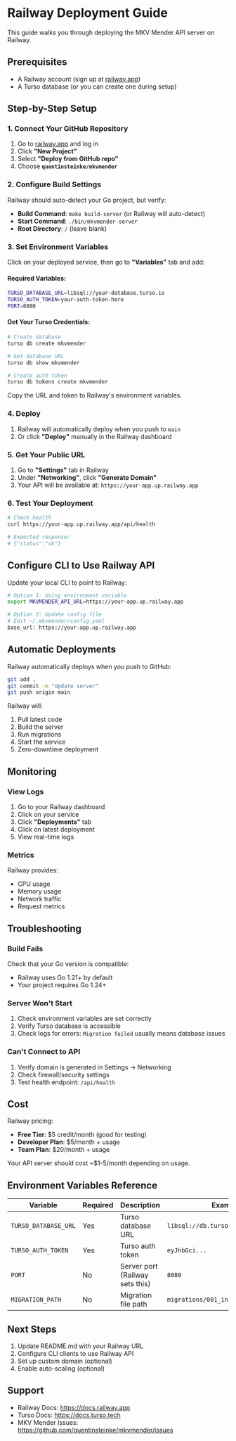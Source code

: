 # Railway Deployment Guide

This guide walks you through deploying the MKV Mender API server on Railway.

## Prerequisites

- A Railway account (sign up at [railway.app](https://railway.app))
- A Turso database (or you can create one during setup)

## Step-by-Step Setup

### 1. Connect Your GitHub Repository

1. Go to [railway.app](https://railway.app) and log in
2. Click **"New Project"**
3. Select **"Deploy from GitHub repo"**
4. Choose **`quentinsteinke/mkvmender`**

### 2. Configure Build Settings

Railway should auto-detect your Go project, but verify:

- **Build Command**: `make build-server` (or Railway will auto-detect)
- **Start Command**: `./bin/mkvmender-server`
- **Root Directory**: `/` (leave blank)

### 3. Set Environment Variables

Click on your deployed service, then go to **"Variables"** tab and add:

#### Required Variables:

```bash
TURSO_DATABASE_URL=libsql://your-database.turso.io
TURSO_AUTH_TOKEN=your-auth-token-here
PORT=8080
```

#### Get Your Turso Credentials:

```bash
# Create database
turso db create mkvmender

# Get database URL
turso db show mkvmender

# Create auth token
turso db tokens create mkvmender
```

Copy the URL and token to Railway's environment variables.

### 4. Deploy

1. Railway will automatically deploy when you push to `main`
2. Or click **"Deploy"** manually in the Railway dashboard

### 5. Get Your Public URL

1. Go to **"Settings"** tab in Railway
2. Under **"Networking"**, click **"Generate Domain"**
3. Your API will be available at: `https://your-app.up.railway.app`

### 6. Test Your Deployment

```bash
# Check health
curl https://your-app.up.railway.app/api/health

# Expected response:
# {"status":"ok"}
```

## Configure CLI to Use Railway API

Update your local CLI to point to Railway:

```bash
# Option 1: Using environment variable
export MKVMENDER_API_URL=https://your-app.up.railway.app

# Option 2: Update config file
# Edit ~/.mkvmender/config.yaml
base_url: https://your-app.up.railway.app
```

## Automatic Deployments

Railway automatically deploys when you push to GitHub:

```bash
git add .
git commit -m "Update server"
git push origin main
```

Railway will:
1. Pull latest code
2. Build the server
3. Run migrations
4. Start the service
5. Zero-downtime deployment

## Monitoring

### View Logs

1. Go to your Railway dashboard
2. Click on your service
3. Click **"Deployments"** tab
4. Click on latest deployment
5. View real-time logs

### Metrics

Railway provides:
- CPU usage
- Memory usage
- Network traffic
- Request metrics

## Troubleshooting

### Build Fails

Check that your Go version is compatible:
- Railway uses Go 1.21+ by default
- Your project requires Go 1.24+

### Server Won't Start

1. Check environment variables are set correctly
2. Verify Turso database is accessible
3. Check logs for errors: `Migration failed` usually means database issues

### Can't Connect to API

1. Verify domain is generated in Settings → Networking
2. Check firewall/security settings
3. Test health endpoint: `/api/health`

## Cost

Railway pricing:
- **Free Tier**: $5 credit/month (good for testing)
- **Developer Plan**: $5/month + usage
- **Team Plan**: $20/month + usage

Your API server should cost ~$1-5/month depending on usage.

## Environment Variables Reference

| Variable | Required | Description | Example |
|----------|----------|-------------|---------|
| `TURSO_DATABASE_URL` | Yes | Turso database URL | `libsql://db.turso.io` |
| `TURSO_AUTH_TOKEN` | Yes | Turso auth token | `eyJhbGci...` |
| `PORT` | No | Server port (Railway sets this) | `8080` |
| `MIGRATION_PATH` | No | Migration file path | `migrations/001_initial_schema.sql` |

## Next Steps

1. Update README.md with your Railway URL
2. Configure CLI clients to use Railway API
3. Set up custom domain (optional)
4. Enable auto-scaling (optional)

## Support

- Railway Docs: https://docs.railway.app
- Turso Docs: https://docs.turso.tech
- MKV Mender Issues: https://github.com/quentinsteinke/mkvmender/issues
